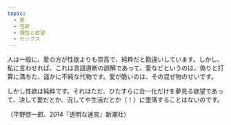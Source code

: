 ```yaml
---
topic:
  - 愛
  - 性欲
  - 理性と欲望
  - セックス
---
```

人は一般に、愛の方が性欲よりも崇高で、純粋だと勘違いしています。しかし、私に言わせれば、これは言語道断の誤解であって、愛などというのは、偽りと打算に満ちた、遥かに不純な代物です。愛が脆いのは、その混ぜ物のせいです。 

しかし性欲は純粋です。それはただ、ひたすらに合一化だけを夢見る欲望であって、決して愛だとか、況してや生活だとか（！）に堕落することはないのです。

（平野啓一郎、2014『透明な迷宮』新潮社）